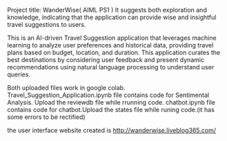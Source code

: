 Project title: WanderWise( AIML PS1 )
It suggests both exploration and knowledge, indicating that the application can provide wise and insightful travel suggestions to users.

This is an AI-driven Travel Suggestion application that leverages machine learning to analyze user preferences and historical data, providing travel plans based on budget, location, and duration. This application curates the best destinations by considering user feedback and present dynamic recommendations using natural language processing to understand user queries.

Both uploaded files work in google colab.
Travel_Suggestion_Application.ipynb file contains code for Sentimental Analysis. Upload the reviewdb file while rrunning code.
chatbot.ipynb file contains code for chatbot.Upload the states file while runing code.(it has some errors to be rectified)

the user interface website created is http://wanderwise.liveblog365.com/
